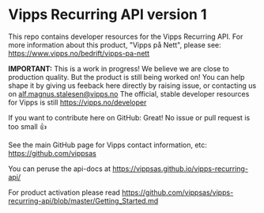 # Vipps Recurring API version 1

This repo contains developer resources for the Vipps Recurring API. For more information about this product, "Vipps på Nett", please see: https://www.vipps.no/bedrift/vipps-pa-nett

**IMPORTANT:** This is a work in progress! We believe we are close to production quality. But the product is still being worked on! You can help shape it by giving us feeback here directly by raising issue, or contacting us on alf.magnus.stalesen@vipps.no The official, stable developer resources for Vipps is still https://vipps.no/developer

If you want to contribute here on GitHub: Great! No issue or pull request is too small 👍

See the main GitHub page for Vipps contact information, etc: https://github.com/vippsas  

You can peruse the api-docs at https://vippsas.github.io/vipps-recurring-api/

For product activation please read https://github.com/vippsas/vipps-recurring-api/blob/master/Getting_Started.md
